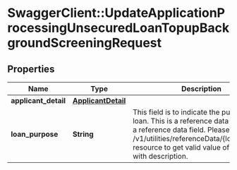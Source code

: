 # SwaggerClient::UpdateApplicationProcessingUnsecuredLoanTopupBackgroundScreeningRequest

## Properties
Name | Type | Description | Notes
------------ | ------------- | ------------- | -------------
**applicant_detail** | [**ApplicantDetail**](ApplicantDetail.md) |  | [optional] 
**loan_purpose** | **String** | This field is to indicate the purpose of loan. This is a reference data field.This is a reference data field. Please use /v1/utilities/referenceData/{loanPurpose} resource to get valid value of this field with description. | [optional] 

